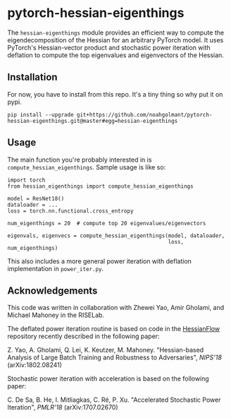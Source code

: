 # pytorch-hessian-eigenthings

The `hessian-eigenthings` module provides an efficient way to compute the eigendecomposition of the Hessian for an arbitrary PyTorch model. It uses PyTorch's Hessian-vector product and stochastic power iteration with deflation to compute the top eigenvalues and eigenvectors of the Hessian.

## Installation

For now, you have to install from this repo. It's a tiny thing so why put it on pypi.

`pip install --upgrade git+https://github.com/noahgolmant/pytorch-hessian-eigenthings.git@master#egg=hessian-eigenthings`

## Usage

The main function you're probably interested in is `compute_hessian_eigenthings`.
Sample usage is like so:

```
import torch
from hessian_eigenthings import compute_hessian_eigenthings

model = ResNet18()
dataloader = ...
loss = torch.nn.functional.cross_entropy

num_eigenthings = 20  # compute top 20 eigenvalues/eigenvectors

eigenvals, eigenvecs = compute_hessian_eigenthings(model, dataloader,
                                                   loss, num_eigenthings)
```

This also includes a more general power iteration with deflation implementation in `power_iter.py`.

## Acknowledgements

This code was written in collaboration with Zhewei Yao, Amir Gholami, and Michael Mahoney in the RISELab.

The deflated power iteration routine is based on code in the [HessianFlow](https://github.com/amirgholami/HessianFlow) repository recently described in the following paper:

Z. Yao, A. Gholami, Q. Lei, K. Keutzer, M. Mahoney. "Hessian-based Analysis of Large Batch Training and Robustness to Adversaries", *NIPS'18* (arXiv:1802.08241)

Stochastic power iteration with acceleration is based on the following paper:

C. De Sa, B. He, I. Mitliagkas, C. Ré, P. Xu. "Accelerated Stochastic Power Iteration", *PMLR'18* (arXiv:1707.02670)



